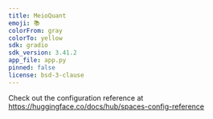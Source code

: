 ```yaml
---
title: MeioQuant
emoji: 📚
colorFrom: gray
colorTo: yellow
sdk: gradio
sdk_version: 3.41.2
app_file: app.py
pinned: false
license: bsd-3-clause
---
```


Check out the configuration reference at https://huggingface.co/docs/hub/spaces-config-reference
